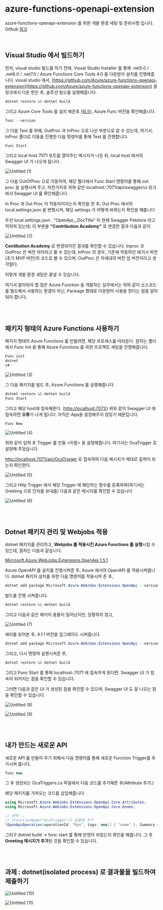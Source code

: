 # azure-functions-openapi-extension

azure-functions-openapi-extension 를 위한 개발 환경 세팅 및 준비사항 입니다.
Github [링크](https://github.com/Azure/azure-functions-openapi-extension)

<br/>

## Visual Studio 에서 빌드하기

먼저, visual studio 빌드를 하기 전에, Visual Studio Installer 를 통해 .net5.0 / .net6.0 / .net7.0 / Azure Functions Core Tools 4.0 를 다운받아 설치를 진행해줍니다. 
visual studio 에서, [https://github.com/Azure/azure-functions-openapi-extension](https://github.com/Azure/azure-functions-openapi-extension) 을 링크에서 다운 받은 후, 솔루션 빌드를 실행해줍니다. 

```csharp
dotnet restore && dotnet build
```

그리고 Azure Core Tools 를 설치 해준후 ([링크](https://learn.microsoft.com/en-us/azure/azure-functions/functions-run-local?tabs=windows%2Cportal%2Cv2%2Cbash&pivots=programming-language-csharp)), Azure Func 버전을 확인해줍니다.

```csharp
func --version
```

그 다음 Test 를 위해, OutProc 과 InProc 으로 나뉜 부분으로 갈 수 있는데, 여기서, InProc 폴더로 이동을 진행한 다음 명령어를 통해 Test 를 진행합니다.

```csharp
Func Start
```

그리고 local host 7071 포트를 열어주는 메시지가 나온 뒤, local host 에서의 Swagger UI 가 나오게 됩니다.

![Untitled (1)](https://github.com/HighlightCode/AzureFunction_OpenAPI_2023/assets/51946218/215b8e2f-2224-40c5-8be0-ad9f147f4178)

그 다음 OutOfProc 으로 이동하여, 해당 폴더에서 Func Start 명령어를 통해 out proc 을 실행시켜 주고, 마찬가지로 위와 같은 localhost::7071/api/swagger/ui 링크에서 Swagger UI 를 확인해줍니다.

In Proc 과 Out Proc 이 작동되어지는지 확인을 한 후, Out Proc 에서의 local.settings.json 을 변형시켜, 해당 settings 가 어떻게 바뀌는지 확인을 해봅니다

우선 local.settings.json : "OpenApi__DocTitle” 이  현재 Swagger Petstore 라고 적혀져 있는데, 이 부분을 **"Contribution Academy"** 로 변경한 결과 다음과 같이 

![Untitled (2)](https://github.com/HighlightCode/AzureFunction_OpenAPI_2023/assets/51946218/c242d4eb-6b8d-4bcb-92c9-fc8412b31c5d)

**Contibution Academy** 로 변경되어진 결과를 확인할 수 있습니다. 
Inproc 과 OutProc 은 버전 차이라고 볼 수 있는데, InProc 의 경우, 기존에 작동하던 레거시 버전(초기 MVP 버전)의 코드로 볼 수 있으며, OutProc 은 차세대의 버전 업 버전이라고 생각됩다.

이렇게 개발 환경 세팅은 끝낼 수 있습니다.

여기서 알아둬야 할 점은 Azure Function 을 개발하는 실무에서는 위와 같이 소스코드를 빌드해서 사용하는 환경이 아닌, Package 형태로 다운받아 사용을 한다는 점을 알아둬야 합니다.

<br/>
<br/>

## 패키지 형태의 Azure Functions 사용하기

패키지 형태의 Azure Functions 를 만들려면, 해당 프로세스를 따라온다. 원하는 폴더에서 Func Init 을 통해 Azure Functions 를 위한 프로젝트 세팅을 진행해줍니다.

```csharp
Func init
dotnet
c#
```

![Untitled (3)](https://github.com/HighlightCode/AzureFunction_OpenAPI_2023/assets/51946218/706bdfbb-bef8-4894-b2b0-b0c6747b0c3c)

그 다음 패키지를 빌드 후, Azure Functions 를 실행해줍니다.

```csharp
dotnet restore && dotnet build
Func Start
```

그리고 해당 host에 접속해준다. ([http://localhost:7071/](http://localhost:7071/)) 위와 같이 Swagger UI 에 접속하면 **오류**가 나게 됩니다. 아직은 App을 설정해주지 않았기 때문입니다.

```csharp
Func New
```

![Untitled (4)](https://github.com/HighlightCode/AzureFunction_OpenAPI_2023/assets/51946218/6970912c-7a5a-4394-aab3-6646605dc012)

위와 같이 입력 후 Trigger 를 만들 <이름> 을 설정해줍니다. 여기서는 OcaTrigger 로 설정해 주었습니다.

[http://localhost:7071/api/OcaTrigger](http://localhost:7071/api/OcaTrigger) 로 접속하여 다음 메시지가 제대로 출력이 되는지 확인한다.

![Untitled (5)](https://github.com/HighlightCode/AzureFunction_OpenAPI_2023/assets/51946218/cc36f103-7ca7-46fd-84b6-8bef21b37522)

그리고 Http Trigger 에서 해당 Trigger 에 해당하는 함수를 등록하여(여기서는 Greeting 으로 인자를 보내줌) 다음과 같은 메시지를 확인할 수 있습니다.

![Untitled (6)](https://github.com/HighlightCode/AzureFunction_OpenAPI_2023/assets/51946218/8d1f0c8e-94aa-40c5-9aa8-f91e86fed74e)

<br/>
<br/>

## Dotnet 패키지 관리 및 Webjobs 적용

dotnet 패키지를 관리하고, **Webjobs 를 적용시킨 Azure Functions 를 실행**시킬 수 있는데, 절차는 다음과 같습니다.

[Microsoft.Azure.WebJobs.Extensions.OpenApi 1.5.1](https://www.nuget.org/packages/Microsoft.Azure.WebJobs.Extensions.OpenApi/)

Azure OpenAPI 를 설치를 진행시켜준 후, Azure 에서의 OpenAPI 를 적용시켜봅니다. dotnet 패키지 설치를 위한 다음 명령어를 적용시켜 준 후, 

```csharp
dotnet add package Microsoft.Azure.WebJobs.Extensions.OpenApi --version 1.5.1
```

빌드를 진행 시켜줍니다.

```csharp
dotnet restore && dotnet build
```

그리고 다음과 같은 패키지 충돌이 일어났지만, 당황하지 않고, 

![Untitled (7)](https://github.com/HighlightCode/AzureFunction_OpenAPI_2023/assets/51946218/da403249-9d20-4297-a9dd-73c694cd92d7)

에러를 읽어본 후, 4.1.1 버전을 업그레이드 시켜줍니다.

```csharp
dotnet add package Microsoft.Azure.WebJobs.Extensions.OpenApi --version 1.5.1
```

그리고, 다시 명령어 실행시켜준 후,

```csharp
dotnet restore && dotnet build
```

그리고 Func Start 를 통해 localhost::7071 에 접속하게 된다면, Swagger UI 가 접속이 되어지는 점을 확인할 수 있습니다.

그러면 다음과 같은 UI 가 생성된 점을 확인할 수 있으며, Swagger UI 도 잘 나오는 점을 확인할 수 있습니다.

![Untitled (8)](https://github.com/HighlightCode/AzureFunction_OpenAPI_2023/assets/51946218/32a07b69-7851-4b77-81a5-ddd33a930f18)

![Untitled (9)](https://github.com/HighlightCode/AzureFunction_OpenAPI_2023/assets/51946218/30bfb6ee-bca9-4906-be45-714c964c0fb5)

<br/>
<br/>

## 내가 만드는 새로운 API

새로운 API 를 만들어 주기 위해서 다음 명령어를 통해 새로운 Function Trigger를 추가시켜 줍니다.

```csharp
func new
```
그 후 생성되는 OcaTriggers.cs 파일에서 다음 코드를 추가해준 후(Attribute 추가.)

해당 패키지를 가져오는 코드를 삽입해줍니다

```csharp
using Microsoft.Azure.WebJobs.Extensions.OpenApi.Core.Attributes;
using Microsoft.Azure.WebJobs.Extensions.OpenApi.Core.Enums;

// 생략 ..
// [FunctionName("OcaTrigger")] 밑줄에 추가
[OpenApiOperation(operationId: "Run", tags: new[] { "name" }, Summary = "The name of the person to use in the greeting.", Description = "This HTTP triggered function returns a person's name.", Visibility = OpenApiVisibilityType.Important)]
```

그리구 dotnet build → func start 를 통해 반영이 되었는지 확인을 해봅니다.
그 후 **Greeting 메시지가 추가**된 것을 확인할 수 있습니다.

<br/>
<br/>

## 과제 : dotnet(isolated process) 로 결과물을 빌드하여 제출하기

![Untitled (10)](https://github.com/HighlightCode/AzureFunction_OpenAPI_2023/assets/51946218/3ef5efdd-2237-4be1-add3-2d3fb26d971b)

![Untitled (11)](https://github.com/HighlightCode/AzureFunction_OpenAPI_2023/assets/51946218/5ab9b3c4-bd16-4586-8ee2-069e56db380a)
